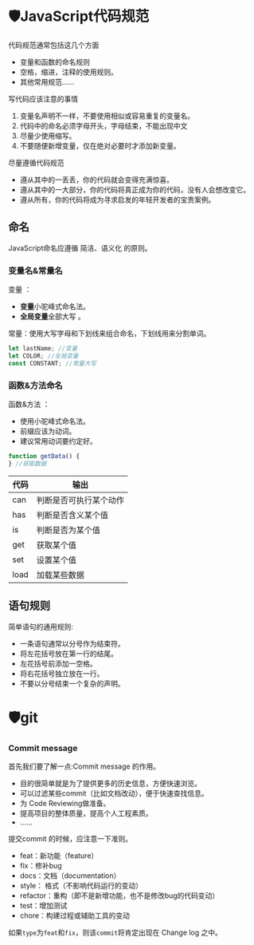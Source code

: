 # 🛡️JavaScript代码规范

代码规范通常包括这几个方面

- 变量和函数的命名规则
- 空格，缩进，注释的使用规则。
- 其他常用规范……

写代码应该注意的事情

1. 变量名声明不一样，不要使用相似或容易重复的变量名。
2. 代码中的命名必须字母开头，字母结束，不能出现中文
3. 尽量少使用缩写。
4. 不要随便新增变量，仅在绝对必要时才添加新变量。

尽量遵循代码规范

- 遵从其中的一丢丢，你的代码就会变得充满惊喜。
- 遵从其中的一大部分，你的代码将真正成为你的代码，没有人会想改变它。
- 遵从所有，你的代码将成为寻求启发的年轻开发者的宝贵案例。

## 命名

JavaScript命名应遵循 简洁、语义化 的原则。

### 变量名&常量名

变量 ：

- **变量**小驼峰式命名法。
- **全局变量**全部大写 。

常量：使用大写字母和下划线来组合命名，下划线用来分割单词。

```javascript
let lastName; //变量
let COLOR; //全局变量
const CONSTANT; //常量大写
```

### 函数&方法命名

函数&方法 ：

- 使用小驼峰式命名法。
- 前缀应该为动词。
- 建议常用动词要约定好。

```javascript
function getData() {
} //获取数据
```

| 代码 | 输出 |
| --- | --- |
| can | 判断是否可执行某个动作 |
| has | 判断是否含义某个值 |
| is | 判断是否为某个值 |
| get | 获取某个值 |
| set | 设置某个值 |
| load | 加载某些数据 |

## 语句规则

简单语句的通用规则:

- 一条语句通常以分号作为结束符。
- 将左花括号放在第一行的结尾。
- 左花括号前添加一空格。
- 将右花括号独立放在一行。
- 不要以分号结束一个复杂的声明。

# 🛡️git

### Commit message

首先我们要了解一点:Commit message 的作用。

- 目的很简单就是为了提供更多的历史信息，方便快速浏览。
- 可以过滤某些commit（比如文档改动），便于快速查找信息。
- 为 Code Reviewing做准备。
- 提高项目的整体质量，提高个人工程素质。
- ......

提交commit 的时候，应注意一下准则。

- feat：新功能（feature）
- fix：修补bug
- docs：文档（documentation）
- style： 格式（不影响代码运行的变动）
- refactor：重构（即不是新增功能，也不是修改bug的代码变动）
- test：增加测试
- chore：构建过程或辅助工具的变动

如果`type`为`feat`和`fix`，则该`commit`将肯定出现在 Change log 之中。

